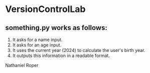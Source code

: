 # VersionControlLab
## something.py works as follows:
1. It asks for a name input.
2. It asks for an age input.
3. It uses the current year (2024) to calculate the user's birth year.
4. It outputs this information in a readable format.

Nathaniel Roper
